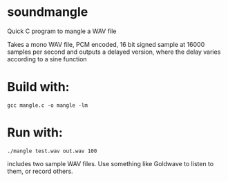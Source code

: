 # soundmangle
Quick C program to mangle a WAV file

Takes a mono WAV file, PCM encoded, 16 bit signed sample at 16000 samples per second and outputs a delayed version, where the delay varies according to a sine function

# Build with:

`gcc mangle.c -o mangle -lm`

# Run with:

`./mangle test.wav out.wav 100`

includes two sample WAV files.  Use something like Goldwave to listen to them, or record others.

